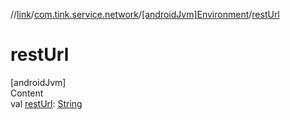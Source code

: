 //[link](../../index.md)/[com.tink.service.network](../index.md)/[[androidJvm]Environment](index.md)/[restUrl](rest-url.md)



# restUrl  
[androidJvm]  
Content  
val [restUrl](rest-url.md): [String](https://kotlinlang.org/api/latest/jvm/stdlib/kotlin/-string/index.html)  



